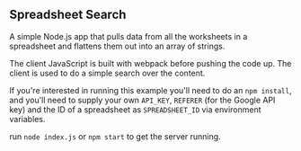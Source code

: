 ## Spreadsheet Search

A simple Node.js app that pulls data from all the worksheets in a spreadsheet and flattens them out into an array of strings.

The client JavaScript is built with webpack before pushing the code up. The client is used to do a simple search over the content.

If you're interested in running this example you'll need to do an `npm install`, and you'll need to supply
your own `API_KEY`, `REFERER` (for the Google API key) and the ID of a spreadsheet as `SPREADSHEET_ID` via environment variables.

run `node index.js` or `npm start` to get the server running.
